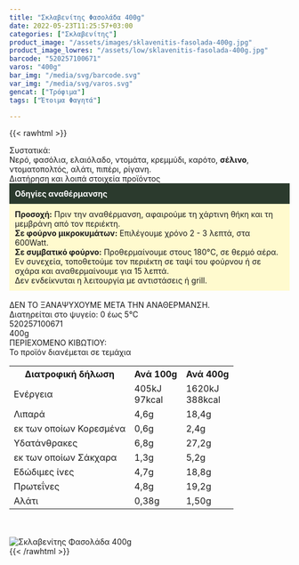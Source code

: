 ```yaml
---
title: "Σκλαβενίτης Φασολάδα 400g"
date: 2022-05-23T11:25:57+03:00
categories: ["Σκλαβενίτης"]
product_image: "/assets/images/sklavenitis-fasolada-400g.jpg"
product_image_lowres: "/assets/low/sklavenitis-fasolada-400g.jpg"
barcode: "520257100671"
varos: "400g"
bar_img: "/media/svg/barcode.svg"
var_img: "/media/svg/varos.svg"
gencat: ["Τρόφιμα"]
tags: ["Έτοιμα Φαγητά"]

---
```

{{< rawhtml >}}

<div class="sload479"><div class="product"><div id="sistatika">Συστατικά:</div><div class="alltext">Νερό, φασόλια, ελαιόλαδο, ντομάτα, κρεμμύδι, καρότο, <b>σέλινο</b>, ντοματοπολτός, αλάτι, πιπέρι, ρίγανη.</div><div id="loipa">Διατήρηση και λοιπά στοιχεία προϊόντος</div><div class="alltext"><div style="background:#2b3a2d;padding:10px;color:#fff"><b>Οδηγίες αναθέρμανσης</b></div><div style="background:#ffface;padding:10px;"><b>Προσοχή:</b> Πριν την αναθέρμανση, αφαιρούμε τη χάρτινη θήκη και τη μεμβράνη από τον περιέκτη.<br><b>Σε φούρνο μικροκυμάτων:</b> Επιλέγουμε χρόνο 2 - 3 λεπτά, στα 600Watt.<br><b>Σε συμβατικό φούρνο:</b> Προθερμαίνουμε στους 180°C, σε θερμό αέρα. Εν συνεχεία, τοποθετούμε τον περιέκτη σε ταψί του φούρνου ή σε σχάρα και αναθερμαίνουμε για 15 λεπτά.<br>Δεν ενδείκνυται η λειτουργία με αντιστάσεις ή grill.</div><br>ΔΕΝ ΤΟ ΞΑΝΑΨΥΧΟΥΜΕ ΜΕΤΑ ΤΗΝ ΑΝΑΘΕΡΜΑΝΣΗ.<br>Διατηρείται στο ψυγείο: 0 έως 5°C<br></div><div id="barcode"><div id="barimage1"></div><span id="bartext">520257100671</span></div><div id="varos"><div id="varosimage1"></div><span id="varostext">400g</span></div><div id="kivotio">ΠΕΡΙΕΧΟΜΕΝΟ ΚΙΒΩΤΙΟΥ:<br>Το προϊόν διανέμεται σε τεμάχια</div><div class="tabout"><table id="diatable"><tbody><tr><th>Διατροφική δήλωση</th><th>Ανά 100g</th><th>Ανά 400g</th></tr><tr><td class="texr2">Ενέργεια</td><td class="texr">405kJ<br>97kcal</td><td class="texr">1620kJ<br>388kcal</td></tr><tr><td class="texr2">Λιπαρά</td><td class="texr">4,6g</td><td class="texr">18,4g</td></tr><tr><td class="gray">εκ των οποίων Κορεσµένα</td><td class="gray2">0,6g</td><td class="gray2">2,4g</td></tr><tr><td class="texr2">Yδατάνθρακες</td><td class="texr">6,8g</td><td class="texr">27,2g</td></tr><tr><td class="gray">εκ των οποίων Σάκχαρα</td><td class="gray2">1,3g</td><td class="gray2">5,2g</td></tr><tr><td class="texr2">Eδώδιμες ίνες</td><td class="texr">4,7g</td><td class="texr">18,8g</td></tr><tr><td class="texr2">Πρωτεΐνες</td><td class="texr">4,8g</td><td class="texr">19,2g</td></tr><tr><td class="texr2">Αλάτι</td><td class="texr">0,38g</td><td class="texr">1,50g</td></tr></tbody></table></div><br><br><div class="pimg"><img alt="Σκλαβενίτης Φασολάδα 400g" title="Σκλαβενίτης Φασολάδα 400g" src="/assets/images/sklavenitis-fasolada-400g.jpg"></div></div></div>
{{< /rawhtml >}}


